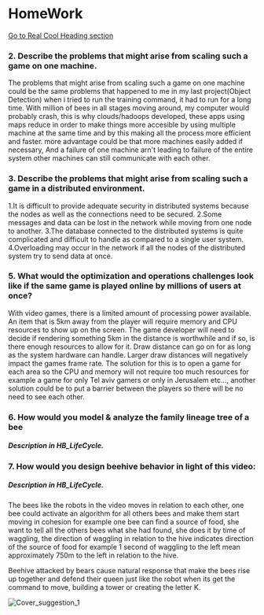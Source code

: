 # HomeWork
[Go to Real Cool Heading section](#How-would-you-design.)
### 2. Describe the problems that might arise from scaling such a game on one machine.
   The problems that might arise from scaling such a game on one machine could
   be the same problems that happened to me in my last project(Object Detection) when i tried to run the training command,
   it had to run for a long time. With million of bees in all stages moving around, my computer would probably crash, this is why
   clouds/hadoops developed, these apps using maps reduce in order to make things more accesible by using multiple machine
   at the same time and by this making  all the process more efficient and faster.
   more advantage could be that more machines easily added if necessary, And a failure of one machine arn't leading to failure of the entire system
   other machines can still communicate with each other.
   
### 3. Describe the problems that might arise from scaling such a game in a distributed environment.
   1.It is difficult to provide adequate security in distributed systems because the nodes as well as the connections need to be secured.
   2.Some messages and data can be lost in the network while moving from one node to another.
   3.The database connected to the distributed systems is quite complicated and difficult to handle as compared to a single user system.
   4.Overloading may occur in the network if all the nodes of the distributed system try to send data at once.
   
  ###  5. What would the optimization and operations challenges look like if the same game is played online by millions of users at once?
  
  With video games, there is a limited amount of processing power available. An item that is 5km away from the player will require memory and CPU resources to show up on the screen. The game developer will need to decide if rendering something 5km in the distance is worthwhile and if so, is there enough resources to allow for it.
  Draw distance can go on for as long as the system hardware can handle. Larger draw distances will negatively impact the games frame rate.
  The solution for this is to open a game for each area so the CPU and memory will not require too much resources for example a game for only Tel aviv gamers or only in Jerusalem etc..., another solution could be to put a barrier between the players so there will be no need to see each other.

### 6. How would you model & analyze the family lineage tree of a bee
 #####  Description in HB_LifeCycle.
 
   
### 7. How would you design beehive behavior in light of this video:

##### Description in HB_LifeCycle.
   The bees like the robots in the video moves in relation to each other, one bee could activate an algorithm for all others bees and make them start  moving in cohesion for example one bee can find a source of food, she want to tell all the others bees what she had found, she does it by time of waggling, the direction of waggling in relation to the hive indicates direction of the source of food for example 1 second of waggling to the left mean approximately 750m to the left in relation to the hive.
   
   Beehive attacked by bears cause natural response that  make the bees  rise up together and defend their queen just like the robot when its get the command to        move, building a tower or creating the letter K.
   
  ![Cover_suggestion_1](https://user-images.githubusercontent.com/108065131/185954100-c207e1bc-fcb4-4734-97a0-e3d67f04c9f5.jpg)


